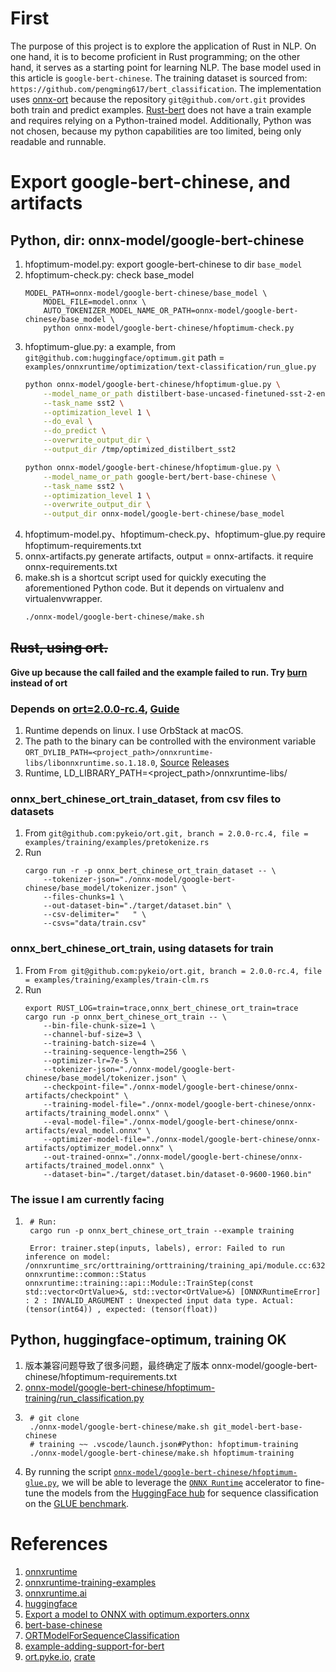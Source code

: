 # First
The purpose of this project is to explore the application of Rust in NLP. On one hand, it is to become proficient in Rust programming; on the other hand, it serves as a starting point for learning NLP. The base model used in this article is `google-bert-chinese`. The training dataset is sourced from: `https://github.com/pengming617/bert_classification`. The implementation uses [onnx-ort](https://crates.io/crates/ort) because the repository `git@github.com/ort.git` provides both train and predict examples. [Rust-bert](https://github.com/guillaume-be/rust-bert) does not have a train example and requires relying on a Python-trained model. Additionally, Python was not chosen, because my python capabilities are too limited, being only readable and runnable.

# Export google-bert-chinese, and artifacts
## Python, dir: onnx-model/google-bert-chinese
1. hfoptimum-model.py: export google-bert-chinese to dir `base_model`
1. hfoptimum-check.py: check base_model
    ```
    MODEL_PATH=onnx-model/google-bert-chinese/base_model \
        MODEL_FILE=model.onnx \
        AUTO_TOKENIZER_MODEL_NAME_OR_PATH=onnx-model/google-bert-chinese/base_model \
        python onnx-model/google-bert-chinese/hfoptimum-check.py
    ```
1. hfoptimum-glue.py: a example, from `git@github.com:huggingface/optimum.git` path = `examples/onnxruntime/optimization/text-classification/run_glue.py`
    ``` bash
    python onnx-model/google-bert-chinese/hfoptimum-glue.py \
        --model_name_or_path distilbert-base-uncased-finetuned-sst-2-english \
        --task_name sst2 \
        --optimization_level 1 \
        --do_eval \
        --do_predict \
        --overwrite_output_dir \
        --output_dir /tmp/optimized_distilbert_sst2

    python onnx-model/google-bert-chinese/hfoptimum-glue.py \
        --model_name_or_path google-bert/bert-base-chinese \
        --task_name sst2 \
        --optimization_level 1 \
        --overwrite_output_dir \
        --output_dir onnx-model/google-bert-chinese/base_model
    ```
1. hfoptimum-model.py、hfoptimum-check.py、hfoptimum-glue.py require hfoptimum-requirements.txt
1. onnx-artifacts.py generate artifacts, output = onnx-artifacts. it require onnx-requirements.txt
1. make.sh is a shortcut script used for quickly executing the aforementioned Python code. But it depends on virtualenv and virtualenvwrapper.
    ```bash
    ./onnx-model/google-bert-chinese/make.sh
    ```
## ~~Rust, using ort.~~
**Give up because the call failed and the example failed to run. Try [burn](https://github.com/tracel-ai/burn) instead of ort**
### Depends on [ort=2.0.0-rc.4](https://crates.io/crates/ort/2.0.0-rc.4), [Guide](https://ort.pyke.io/)
1. Runtime depends on linux. I use OrbStack at macOS.
1. The path to the binary can be controlled with the environment variable `ORT_DYLIB_PATH=<project_path>/onnxruntime-libs/libonnxruntime.so.1.18.0`, [Source](https://github.com/microsoft/onnxruntime/releases/download/v1.18.0/onnxruntime-training-linux-x64-1.18.0.tgz) [Releases](https://github.com/microsoft/onnxruntime/releases/tag/v1.18.0)
1. Runtime, LD_LIBRARY_PATH=<project_path>/onnxruntime-libs/
### onnx_bert_chinese_ort_train_dataset, from csv files to datasets
1. From `git@github.com:pykeio/ort.git, branch = 2.0.0-rc.4, file = examples/training/examples/pretokenize.rs`
1. Run 
    ```
    cargo run -r -p onnx_bert_chinese_ort_train_dataset -- \
        --tokenizer-json="./onnx-model/google-bert-chinese/base_model/tokenizer.json" \
        --files-chunks=1 \
        --out-dataset-bin="./target/dataset.bin" \
        --csv-delimiter="	" \
        --csvs="data/train.csv"
    ```
### onnx_bert_chinese_ort_train, using datasets for train
1. From `From git@github.com:pykeio/ort.git, branch = 2.0.0-rc.4, file = examples/training/examples/train-clm.rs`
1. Run
    ```
    export RUST_LOG=train=trace,onnx_bert_chinese_ort_train=trace
    cargo run -p onnx_bert_chinese_ort_train -- \
        --bin-file-chunk-size=1 \
        --channel-buf-size=3 \
        --training-batch-size=4 \
        --training-sequence-length=256 \
        --optimizer-lr=7e-5 \
        --tokenizer-json="./onnx-model/google-bert-chinese/base_model/tokenizer.json" \
        --checkpoint-file="./onnx-model/google-bert-chinese/onnx-artifacts/checkpoint" \
        --training-model-file="./onnx-model/google-bert-chinese/onnx-artifacts/training_model.onnx" \
        --eval-model-file="./onnx-model/google-bert-chinese/onnx-artifacts/eval_model.onnx" \
        --optimizer-model-file="./onnx-model/google-bert-chinese/onnx-artifacts/optimizer_model.onnx" \
        --out-trained-onnx="./onnx-model/google-bert-chinese/onnx-artifacts/trained_model.onnx" \
        --dataset-bin="./target/dataset.bin/dataset-0-9600-1960.bin"
    ```

### The issue I am currently facing
1. ```
    # Run:
    cargo run -p onnx_bert_chinese_ort_train --example training

    Error: trainer.step(inputs, labels), error: Failed to run inference on model: /onnxruntime_src/orttraining/orttraining/training_api/module.cc:632 onnxruntime::common::Status onnxruntime::training::api::Module::TrainStep(const std::vector<OrtValue>&, std::vector<OrtValue>&) [ONNXRuntimeError] : 2 : INVALID_ARGUMENT : Unexpected input data type. Actual: (tensor(int64)) , expected: (tensor(float))
    ```

## Python, huggingface-optimum, training OK
1. 版本兼容问题导致了很多问题，最终确定了版本 onnx-model/google-bert-chinese/hfoptimum-requirements.txt
1. [onnx-model/google-bert-chinese/hfoptimum-training/run_classification.py](https://github.com/huggingface/optimum/blob/main/examples/onnxruntime/training/text-classification/run_classification.py)
1. ```
    # git clone 
    ./onnx-model/google-bert-chinese/make.sh git_model-bert-base-chinese
    # training ~~ .vscode/launch.json#Python: hfoptimum-training
    ./onnx-model/google-bert-chinese/make.sh hfoptimum-training
   ```
1. By running the script [`onnx-model/google-bert-chinese/hfoptimum-glue.py`](https://github.com/huggingface/optimum/blob/main/examples/onnxruntime/training/text-classification/run_glue.py),
we will be able to leverage the [`ONNX Runtime`](https://github.com/microsoft/onnxruntime) accelerator to fine-tune the models from the
[HuggingFace hub](https://huggingface.co/models) for sequence classification on the [GLUE benchmark](https://gluebenchmark.com/).


# References
1. [onnxruntime](https://github.com/microsoft/onnxruntime)
1. [onnxruntime-training-examples](https://github.com/microsoft/onnxruntime-training-examples)
1. [onnxruntime.ai](https://onnxruntime.ai/)
1. [huggingface](https://huggingface.co/docs/transformers/serialization)
1. [Export a model to ONNX with optimum.exporters.onnx](https://huggingface.co/docs/optimum/main/en/exporters/onnx/usage_guides/export_a_model)
1. [bert-base-chinese](https://huggingface.co/google-bert/bert-base-chinese)
1. [ORTModelForSequenceClassification](https://huggingface.co/docs/optimum/v1.2.1/en/onnxruntime/modeling_ort#optimum.onnxruntime.ORTModelForSequenceClassification)
1. [example-adding-support-for-bert](https://huggingface.co/docs/optimum/main/en/exporters/onnx/usage_guides/contribute#example-adding-support-for-bert)
1. [ort.pyke.io](https://ort.pyke.io/), [crate](https://crates.io/crates/ort)

